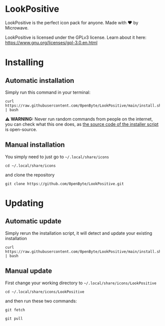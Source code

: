 # LookPositive
LookPositive is the perfect icon pack for anyone. Made with ❤️ by Microwave.

LookPositive is licensed under the GPLv3 license. Learn about it here: https://www.gnu.org/licenses/gpl-3.0.en.html

# Installing

## Automatic installation

Simply run this command in your terminal:
```
curl https://raw.githubusercontent.com/0penByte/LookPositive/main/install.sh | bash
```
⚠️ **WARNING:** Never run random commands from people on the internet, you can check what this one does, as [the source code of the installer script](install.sh) is open-source.

## Manual installation

You simply need to just go to `~/.local/share/icons`
```
cd ~/.local/share/icons
```
and clone the repository
```
git clone https://github.com/0penByte/LookPositive.git
```
# Updating

## Automatic update

Simply rerun the installation script, it will detect and update your existing installation
```
curl https://raw.githubusercontent.com/0penByte/LookPositive/main/install.sh | bash
```
## Manual update

First change your working directory to `~/.local/share/icons/LookPositive`
```
cd ~/.local/share/icons/LookPositive
```
and then run these two commands:
```
git fetch
```
```
git pull
```
